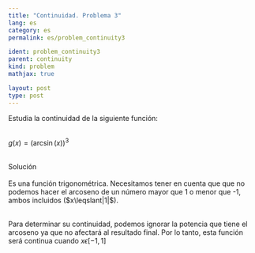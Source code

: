 ```yaml
---
title: "Continuidad. Problema 3"
lang: es
category: es
permalink: es/problem_continuity3

ident: problem_continuity3
parent: continuity
kind: problem
mathjax: true

layout: post
type: post
---
```


<div>
Estudia la continuidad de la siguiente función: <br><br>

$\displaystyle g(x) = (\arcsin(x))^3$<br><br>

<div class="bcblue boxdissap">
Solución
</div><br>

<div class="dissap">
Es una función trigonométrica. Necesitamos tener en cuenta que que no podemos hacer el arcoseno de un número mayor que 1 o menor que -1, ambos incluidos ($x\leqslant|1|$).<br><br>
 
Para determinar su continuidad, podemos ignorar la potencia que tiene el arcoseno ya que no afectará al resultado final. Por lo tanto, esta función será continua cuando $x\epsilon[-1,1]$ <br><br>


</div>
